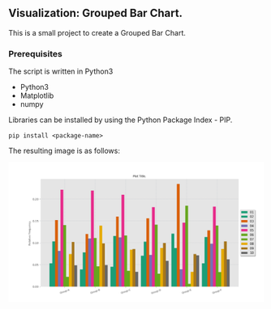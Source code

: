 ## Visualization: Grouped Bar Chart.

This is a small project to create a Grouped Bar Chart.

### Prerequisites

The script is written in Python3
* Python3
* Matplotlib
* numpy

Libraries can be installed by using the Python Package Index - PIP.

```
pip install <package-name>
```

The resulting image is as follows:

![BarChart](https://raw.githubusercontent.com/helykopter8484/Visualization_GroupedBarChart/master/GroupedBarChart.png)
